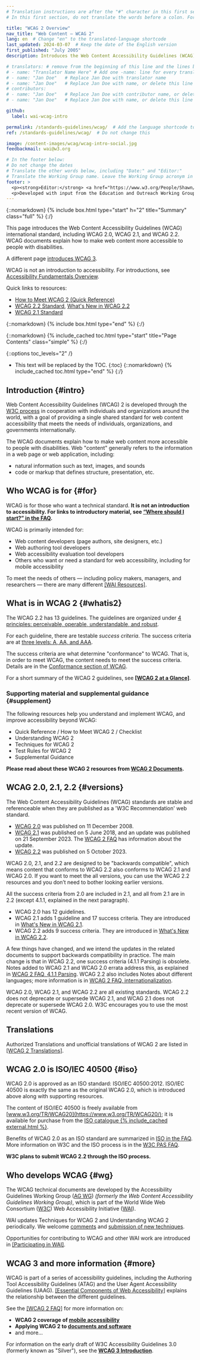 ```yaml
---
# Translation instructions are after the "#" character in this first section. They are comments that do not show up in the web page. You do not need to translate the instructions after "#".
# In this first section, do not translate the words before a colon. For example, do not translate "title:". Do translate the text after "title:".

title: "WCAG 2 Overview"
nav_title: "Web Content – WCAG 2"
lang: en  # Change "en" to the translated-language shortcode
last_updated: 2024-03-07  # Keep the date of the English version
first_published: "July 2005"
description: Introduces the Web Content Accessibility Guidelines (WCAG) international standard, including WCAG 2.0, WCAG 2.1, and WCAG 2.2. WCAG documents explain how to make web content more accessible to people with disabilities.

# translators: # remove from the beginning of this line and the lines below: "# " (the hash sign and the space)
# - name: "Translator Name Here" # Add one -name: line for every translator
# - name: "Jan Doe"   # Replace Jan Doe with translator name
# - name: "Jan Doe"   # Replace Jan Doe with name, or delete this line if not multiple translators
# contributors:
# - name: "Jan Doe"   # Replace Jan Doe with contributor name, or delete this line if none
# - name: "Jan Doe"   # Replace Jan Doe with name, or delete this line if not multiple contributors

github:
  label: wai-wcag-intro

permalink: /standards-guidelines/wcag/  # Add the language shortcode to the end, with no slash at end, for example: /link/to/page/fr
ref: /standards-guidelines/wcag/  # Do not change this

image: /content-images/wcag/wcag-intro-social.jpg
feedbackmail: wai@w3.org

# In the footer below:
# Do not change the dates
# Translate the other words below, including "Date:" and "Editor:"
# Translate the Working Group name. Leave the Working Group acronym in English.
footer: >
  <p><strong>Editor:</strong> <a href="https://www.w3.org/People/Shawn/">Shawn Lawton Henry</a>.</p>
  <p>Developed with input from the Education and Outreach Working Group (<a href="https://www.w3.org/WAI/about/groups/eowg/">EOWG</a>) and the Accessibility Guidelines Working Group (<a href="https://www.w3.org/WAI/about/groups/agwg/">AG WG</a>).</p>
---
```


{::nomarkdown}
{% include box.html type="start" h="2" title="Summary" class="full" %}
{:/}

This page introduces the Web Content Accessibility Guidelines (WCAG) international standard, including WCAG 2.0, WCAG 2.1, and WCAG 2.2. WCAG documents explain how to make web content more accessible to people with disabilities.

A different page [introduces WCAG 3](/standards-guidelines/wcag/wcag3-intro/).

WCAG is not an introduction to accessibility. For introductions, see [Accessibility Fundamentals Overview](/fundamentals/).

Quick links to resources:
* [How to Meet WCAG 2 (Quick Reference)](https://www.w3.org/WAI/WCAG22/quickref/)
* [WCAG 2.2 Standard](https://www.w3.org/TR/WCAG22/), [What's New in WCAG 2.2](/standards-guidelines/wcag/new-in-22/)
* [WCAG 2.1 Standard](https://www.w3.org/TR/WCAG21/)

{::nomarkdown}
{% include box.html type="end" %}
{:/}

{::nomarkdown}
{% include_cached toc.html type="start" title="Page Contents" class="simple" %}
{:/}

{::options toc_levels="2" /}

-   This text will be replaced by the TOC.
{:toc}
{::nomarkdown}
{% include_cached toc.html type="end" %}
{:/}

## Introduction {#intro}

Web Content Accessibility Guidelines (WCAG) 2 is developed through the [W3C process](/standards-guidelines/w3c-process/) in cooperation with individuals and organizations around the world, with a goal of providing a single shared standard for web content accessibility that meets the needs of individuals, organizations, and governments internationally.

The WCAG documents explain how to make web content more accessible to people with disabilities. Web "content" generally refers to the information in a web page or web application, including:

-   natural information such as text, images, and sounds
-   code or markup that defines structure, presentation, etc.

## Who WCAG is for {#for}

WCAG is for those who want a technical standard. **It is not an introduction to accessibility. For links to introductory material, see [“Where should I start?” in the FAQ](/standards-guidelines/wcag/faq/#start).**

WCAG is primarily intended for:

-   Web content developers (page authors, site designers, etc.)
-   Web authoring tool developers
-   Web accessibility evaluation tool developers
-   Others who want or need a standard for web accessibility, including for mobile accessibility

To meet the needs of others &mdash; including policy makers, managers, and researchers &mdash; there are many different [[WAI Resources]](/resources/).

## What is in WCAG 2 {#whatis2}

The WCAG 2.2 has 13 guidelines. The guidelines are organized under [4 principles: perceivable, operable, understandable, and robust](https://www.w3.org/WAI/WCAG22/Understanding/intro#understanding-the-four-principles-of-accessibility).

For each guideline, there are testable *success criteria*. The success criteria are at [three levels: A, AA, and AAA](https://www.w3.org/WAI/WCAG22/Understanding/conformance#levels).

The success criteria are what determine "conformance" to WCAG. That is, in order to meet WCAG, the content needs to meet the success criteria. Details are in the [Conformance section of WCAG](https://www.w3.org/TR/WCAG22/#conformance).

For a short summary of the WCAG 2 guidelines, see **[[WCAG 2 at a Glance]](/standards-guidelines/wcag/glance/)**.

### Supporting material and supplemental guidance {#supplement}

The following resources help you understand and implement WCAG, and improve accessibility beyond WCAG:
* Quick Reference / How to Meet WCAG 2 / Checklist
* Understanding WCAG 2
* Techniques for WCAG 2
* Test Rules for WCAG 2
* Supplemental Guidance

**Please read about these WCAG 2 resources from [WCAG 2 Documents](/standards-guidelines/wcag/docs/).**

## WCAG 2.0, 2.1, 2.2 {#versions}

The Web Content Accessibility Guidelines (WCAG) standards are stable and referenceable when they are published as a 'W3C Recommendation' web standard.

* [WCAG 2.0](https://www.w3.org/TR/WCAG20/) was published on 11 December 2008.
* [WCAG 2.1](https://www.w3.org/TR/WCAG21/) was published on 5 June 2018, and an update was published on 21 September 2023. The [WCAG 2 FAQ](/standards-guidelines/wcag/faq/) has information about the update.
* [WCAG 2.2](https://www.w3.org/TR/WCAG22/) was published on 5 October 2023.

WCAG 2.0, 2.1, and 2.2 are designed to be "backwards compatible", which means content that conforms to WCAG 2.2 also conforms to WCAG 2.1 and WCAG 2.0. If you want to meet the all versions, you can use the WCAG 2.2 resources and you don’t need to bother looking earlier versions.

All the success criteria from 2.0 are included in 2.1, and all from 2.1 are in 2.2 (except 4.1.1, explained in the next paragraph).
* WCAG 2.0 has 12 guidelines.
* WCAG 2.1 adds 1 guideline and 17 success criteria. They are introduced in [What's New in WCAG 2.1](/standards-guidelines/wcag/new-in-21/).
* WCAG 2.2 adds 9 success criteria. They are introduced in [What's New in WCAG 2.2](/standards-guidelines/wcag/new-in-22/).

A few things have changed, and we intend the updates in the related documents to support backwards compatibility in practice. The main change is that in WCAG 2.2, one success criteria (4.1.1 Parsing) is obsolete. Notes added to WCAG 2.1 and WCAG 2.0 errata address this, as explained in [WCAG 2 FAQ, 4.1.1 Parsing](/standards-guidelines/wcag/faq/#parsing411). WCAG 2.2 also includes Notes about different languages; more information is in [WCAG 2 FAQ, internationalization](/standards-guidelines/wcag/faq/#i18n22).

WCAG 2.0, WCAG 2.1, and WCAG 2.2 are all existing standards. WCAG 2.2 does not deprecate or supersede WCAG 2.1, and WCAG 2.1 does not deprecate or supersede WCAG 2.0. W3C encourages you to use the most recent version of WCAG.

## Translations

Authorized Translations and unofficial translations of WCAG 2 are listed in [[WCAG 2 Translations]](/standards-guidelines/wcag/translations/).

## WCAG 2.0 is ISO/IEC 40500 {#iso}

WCAG 2.0 is approved as an ISO standard: ISO/IEC 40500:2012. ISO/IEC 40500 is exactly the same as the original WCAG 2.0, which is introduced above along with supporting resources.

The content of ISO/IEC 40500 is freely available from [www.w3.org/TR/WCAG20](https://www.w3.org/TR/WCAG20/); it is available for purchase from the [ISO catalogue {% include_cached external.html %}](https://www.iso.org/standard/58625.html).

Benefits of WCAG 2.0 as an ISO standard are summarized in [ISO in the FAQ](/standards-guidelines/wcag/faq/#iso). More information on W3C and the ISO process is in the [W3C PAS FAQ](https://www.w3.org/2010/04/pasfaq).

**W3C plans to submit WCAG 2.2 through the ISO process.**

## Who develops WCAG {#wg}

The WCAG technical documents are developed by the Accessibility Guidelines Working Group ([AG WG](/GL/)) *(formerly the Web Content Accessibility Guidelines Working Group)*, which is part of the World Wide Web Consortium ([W3C](https://www.w3.org)) Web Accessibility Initiative ([WAI](https://www.w3.org/WAI/)).

WAI updates Techniques for WCAG 2 and Understanding WCAG 2 periodically. We welcome [comments](/standards-guidelines/wcag/commenting/) and [submission of new techniques](https://www.w3.org/WAI/GL/WCAG20/TECHS-SUBMIT/).

Opportunities for contributing to WCAG and other WAI work are introduced in [[Participating in WAI]](/about/participating/).

## WCAG 3 and more information {#more}

WCAG is part of a series of accessibility guidelines, including the Authoring Tool Accessibility Guidelines (ATAG) and the User Agent Accessibility Guidelines (UAAG). [[Essential Components of Web Accessibility]](/fundamentals/components/) explains the relationship between the different guidelines.

See the [[WCAG 2 FAQ]](/standards-guidelines/wcag/faq/) for more information on:

-   **WCAG 2 coverage of [mobile accessibility](/standards-guidelines/wcag/faq/#mobile)**
-   **Applying WCAG 2 to [documents and software](/standards-guidelines/wcag/faq/#wcag2ict)**
-   and more...

For information on the early draft of W3C Accessibility Guidelines 3.0 (formerly known as "Silver"), see the **[WCAG 3 Introduction](/standards-guidelines/wcag/wcag3-intro/)**.
